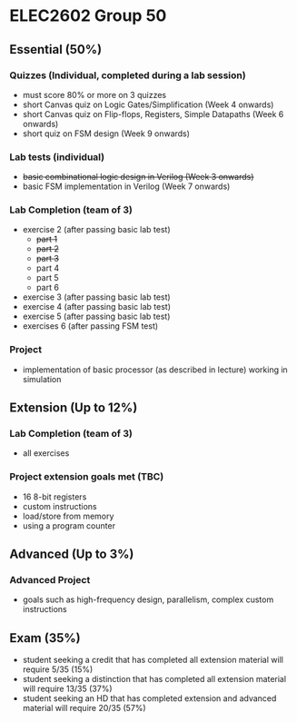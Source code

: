 # ELEC2602 Group 50

## Essential (50%)
### Quizzes (Individual, completed during a lab session)
* must score 80% or more on 3 quizzes
* short Canvas quiz on Logic Gates/Simplification (Week 4 onwards)
* short Canvas quiz on Flip-flops, Registers, Simple Datapaths (Week 6 onwards)
* short quiz on FSM design (Week 9 onwards)

### Lab tests (individual)
* ~~basic combinational logic design in Verilog (Week 3 onwards)~~
* basic FSM implementation in Verilog (Week 7 onwards)

### Lab Completion (team of 3)
* exercise 2 (after passing basic lab test)
  * ~~part 1~~
  * ~~part 2~~
  * ~~part 3~~
  * part 4
  * part 5
  * part 6
* exercise 3 (after passing basic lab test)
* exercise 4 (after passing basic lab test)
* exercise 5 (after passing basic lab test)
* exercises 6 (after passing FSM test)

### Project
* implementation of basic processor (as described in lecture) working in simulation

## Extension (Up to 12%)
### Lab Completion (team of 3)
* all exercises

### Project extension goals met (TBC)
* 16 8-bit registers
* custom instructions
* load/store from memory
* using a program counter

## Advanced (Up to 3%)
### Advanced Project
* goals such as high-frequency design, parallelism, complex custom instructions

## Exam (35%)
* student seeking a credit that has completed all extension material will require 5/35 (15%)
* student seeking a distinction that has completed all extension material will require 13/35 (37%)
* student seeking an HD that has completed extension and advanced material will require 20/35 (57%)

